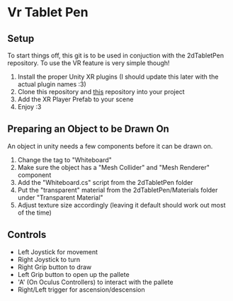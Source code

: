 # Vr Tablet Pen

## Setup
To start things off, this git is to be used in conjuction with the 2dTabletPen 
repository. To use the VR feature is very simple though!

1. Install the proper Unity XR plugins (I should update this later with the actual plugin names :3)
2. Clone this repository and [this](https://github.com/DannyMacha25/2dTabletPen) repository into your project
3. Add the XR Player Prefab to your scene
4. Enjoy :3

## Preparing an Object to be Drawn On
An object in unity needs a few components before it can be drawn on.
1. Change the tag to "Whiteboard"
2. Make sure the object has a "Mesh Collider" and "Mesh Renderer" component
3. Add the "Whiteboard.cs" script from the 2dTabletPen folder
4. Put the "transparent" material from the 2dTabletPen/Materials folder under "Transparent Material"
5. Adjust texture size accordingly (leaving it default should work out most of the time)
## Controls
* Left Joystick for movement
* Right Joystick to turn
* Right Grip button to draw
* Left Grip button to open up the pallete
* 'A' (On Oculus Controllers) to interact with the pallete
* Right/Left trigger for ascension/descension